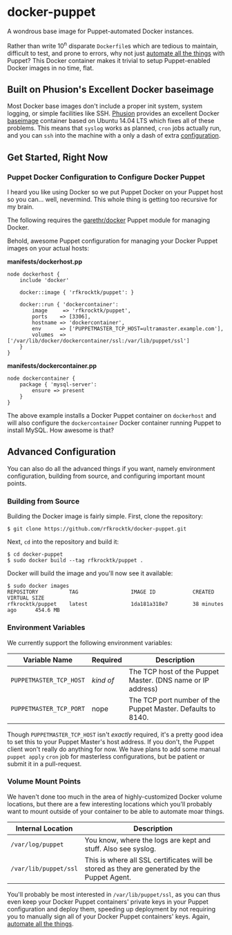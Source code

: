 docker-puppet
=============

A wondrous base image for Puppet-automated Docker instances.

Rather than write 10<sup>n</sup> disparate `Dockerfile`s which are tedious to maintain, difficult to test,
and prone to errors, why not just [automate all the things](http://i.imgur.com/IK8imUY.jpg) with Puppet? 
This Docker container makes it trivial to setup Puppet-enabled Docker images in no time, flat.

## Built on Phusion's Excellent Docker baseimage

Most Docker base images don't include a proper init system, system logging, or simple facilities like SSH.
[Phusion](https://phusion.nl) provides an excellent Docker [baseimage](https://github.com/phusion/baseimage-docker) 
container based on Ubuntu 14.04 LTS which fixes all of these problems. This means that `syslog` works as
planned, `cron` jobs actually run, and you can `ssh` into the machine with a only a dash of extra
[configuration](https://github.com/phusion/baseimage-docker#login-to-the-container-via-ssh).

## Get Started, Right Now

### Puppet Docker Configuration to Configure Docker Puppet

I heard you like using Docker so we put Puppet Docker on your Puppet host so you can... well,
nevermind. This whole thing is getting too recursive for my brain.

The following requires the [garethr/docker](https://forge.puppetlabs.com/garethr/docker) Puppet
module for managing Docker.

Behold, awesome Puppet configuration for managing your Docker Puppet images on your actual hosts:

**manifests/dockerhost.pp**

```
node dockerhost {
    include 'docker'

    docker::image { 'rfkrocktk/puppet': }
    
    docker::run { 'dockercontainer':
        image     => 'rfkrocktk/puppet',
        ports    => [3306],
        hostname => 'dockercontainer',
        env      => ['PUPPETMASTER_TCP_HOST=ultramaster.example.com'],
        volumes  => ['/var/lib/docker/dockercontainer/ssl:/var/lib/puppet/ssl']
    }
}
```

**manifests/dockercontainer.pp**

```
node dockercontainer {
    package { 'mysql-server': 
        ensure => present
    }
}
```

The above example installs a Docker Puppet container on `dockerhost` and will also configure
the `dockercontainer` Docker container running Puppet to install MySQL. How awesome is that?

## Advanced Configuration

You can also do all the advanced things if you want, namely environment configuration, building
from source, and configuring important mount points.

### Building from Source

Building the Docker image is fairly simple. First, clone the repository:

    $ git clone https://github.com/rfkrocktk/docker-puppet.git

Next, `cd` into the repository and build it:

    $ cd docker-puppet
    $ sudo docker build --tag rfkrocktk/puppet .

Docker will build the image and you'll now see it available:

    $ sudo docker images
    REPOSITORY          TAG                 IMAGE ID            CREATED             VIRTUAL SIZE
    rfkrocktk/puppet    latest              1da181a318e7        38 minutes ago      454.6 MB

### Environment Variables

We currently support the following environment variables:

| Variable Name         | Required  | Description                                                 |
|-----------------------|-----------|-------------------------------------------------------------|
|`PUPPETMASTER_TCP_HOST`| _kind of_ | The TCP host of the Puppet Master. (DNS name or IP address) |
|`PUPPETMASTER_TCP_PORT`| nope      | The TCP port number of the Puppet Master. Defaults to 8140. |

Though `PUPPETMASTER_TCP_HOST` isn't _exactly_ required, it's a pretty good idea to set this to your
Puppet Master's host address. If you don't, the Puppet client won't really do anything for now. We
have plans to add some manual `puppet apply` `cron` job for masterless configurations, but be patient
or submit it in a pull-request.

### Volume Mount Points

We haven't done too much in the area of highly-customized Docker volume locations, but there are a few
interesting locations which you'll probably want to mount outside of your container to be able to 
automate moar things.

| Internal Location     | Description                                                                                  |
|-----------------------|----------------------------------------------------------------------------------------------|
| `/var/log/puppet`     | You know, where the logs are kept and stuff. Also see syslog.                                |
| `/var/lib/puppet/ssl` | This is where all SSL certificates will be stored as they are generated by the Puppet Agent. |

You'll probably be most interested in `/var/lib/puppet/ssl`, as you can thus even keep your Docker Puppet
containers' private keys in your Puppet configuration and deploy them, speeding up deployment by not requiring
you to manually sign all of your Docker Puppet containers' keys. Again, [automate all the things](http://i.imgur.com/IK8imUY.jpg).
